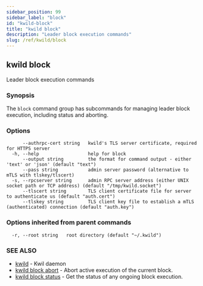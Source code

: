 ```yaml
---
sidebar_position: 99
sidebar_label: "block"
id: "kwild-block"
title: "kwild block"
description: "Leader block execution commands"
slug: /ref/kwild/block
---
```


## kwild block

Leader block execution commands

### Synopsis

The `block` command group has subcommands for managing leader block execution, including status and aborting.

### Options

```
      --authrpc-cert string   kwild's TLS server certificate, required for HTTPS server
  -h, --help                  help for block
      --output string         the format for command output - either 'text' or 'json' (default "text")
      --pass string           admin server password (alternative to mTLS with tlskey/tlscert)
  -s, --rpcserver string      admin RPC server address (either UNIX socket path or TCP address) (default "/tmp/kwild.socket")
      --tlscert string        TLS client certificate file for server to authenticate us (default "auth.cert")
      --tlskey string         TLS client key file to establish a mTLS (authenticated) connection (default "auth.key")
```

### Options inherited from parent commands

```
  -r, --root string   root directory (default "~/.kwild")
```

### SEE ALSO

* [kwild](/docs/ref/kwild)	 - Kwil daemon
* [kwild block abort](/docs/ref/kwild/block/abort)	 - Abort active execution of the current block.
* [kwild block status](/docs/ref/kwild/block/status)	 - Get the status of any ongoing block execution.

